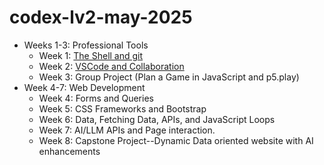 # codex-lv2-may-2025

* Weeks 1-3: Professional Tools
  * Week 1: [The Shell and git](./guides/week1-git/README.md)
  * Week 2: [VSCode and Collaboration](./guides/week2-vscode/README.md)
  * Week 3: Group Project (Plan a Game in JavaScript and p5.play)
* Week 4-7: Web Development
  * Week 4: Forms and Queries
  * Week 5: CSS Frameworks and Bootstrap
  * Week 6: Data, Fetching Data, APIs, and JavaScript Loops
  * Week 7: AI/LLM APIs and Page interaction.
  * Week 8: Capstone Project--Dynamic Data oriented website with AI enhancements
